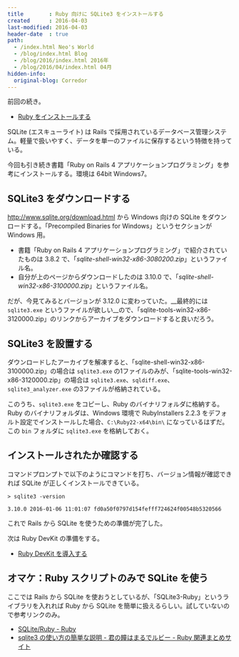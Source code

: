 ```yaml
---
title        : Ruby 向けに SQLite3 をインストールする
created      : 2016-04-03
last-modified: 2016-04-03
header-date  : true
path:
  - /index.html Neo's World
  - /blog/index.html Blog
  - /blog/2016/index.html 2016年
  - /blog/2016/04/index.html 04月
hidden-info:
  original-blog: Corredor
---
```


前回の続き。

- [Ruby をインストールする](02-01.html)

SQLite (エスキューライト) は Rails で採用されているデータベース管理システム。軽量で扱いやすく、データを単一のファイルに保存するという特徴を持っている。

今回も引き続き書籍「Ruby on Rails 4 アプリケーションプログラミング」を参考にインストールする。環境は 64bit Windows7。

## SQLite3 をダウンロードする

<http://www.sqlite.org/download.html> から Windows 向けの SQLite をダウンロードする。「Precompiled Binaries for Windows」というセクションが Windows 用。

- 書籍「Ruby on Rails 4 アプリケーションプログラミング」で紹介されていたものは 3.8.2 で、「_sqlite-shell-win32-x86-3080200.zip_」というファイル名。
- 自分が上のページからダウンロードしたのは 3.10.0 で、「_sqlite-shell-win32-x86-3100000.zip_」というファイル名。

だが、今見てみるとバージョンが 3.12.0 に変わっていた。__最終的には `sqlite3.exe` というファイルが欲しい__ので、「sqlite-tools-win32-x86-3120000.zip」のリンクからアーカイブをダウンロードすると良いだろう。

## SQLite3 を設置する

ダウンロードしたアーカイブを解凍すると、「sqlite-shell-win32-x86-3100000.zip」の場合は `sqlite3.exe` の1ファイルのみが、「sqlite-tools-win32-x86-3120000.zip」の場合は `sqlite3.exe`、`sqldiff.exe`、`sqlite3_analyzer.exe` の3ファイルが格納されている。

このうち、`sqlite3.exe` をコピーし、Ruby のバイナリフォルダに格納する。Ruby のバイナリフォルダは、Windows 環境で RubyInstallers 2.2.3 をデフォルト設定でインストールした場合、`C:\Ruby22-x64\bin\` になっているはずだ。この `bin` フォルダに `sqlite3.exe` を格納しておく。

## インストールされたか確認する

コマンドプロンプトで以下のようにコマンドを打ち、バージョン情報が確認できれば SQLite が正しくインストールできている。

```dosbatch
> sqlite3 -version

3.10.0 2016-01-06 11:01:07 fd0a50f0797d154fefff724624f00548b5320566
```

これで Rails から SQLite を使うための準備が完了した。

次は Ruby DevKit の準備をする。

- [Ruby DevKit を導入する](04-01.html)

## オマケ：Ruby スクリプトのみで SQLite を使う

ここでは Rails から SQLite を使おうとしているが、「SQLite3-Ruby」というライブラリを入れれば Ruby から SQLite を簡単に扱えるらしい。試していないので参考リンクのみ。

- [SQLite/Ruby - Ruby](http://www.gesource.jp/programming/ruby/database/sqlite.html)
- [sqlite3 の使い方の簡単な説明 - 君の瞳はまるでルビー - Ruby 関連まとめサイト](http://www.ownway.info/Ruby/sqlite3-ruby/about)
